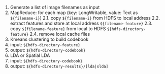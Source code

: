 1. Generate a list of image filenames as input
2. MapReduce: for each map (key: LongWritable, value: Text as `${filename-i}`)
2.1. copy `${filename-i}` from HDFS to local address
  2.2. extract features and store at local address `${filename-feature}`
  2.3. copy `${filename-feature}` from local to HDFS `${hdfs-directory-feature}`
  2.4. remove local cache files
3. Kmeans clustering to build codebook
  1. input: `${hdfs-directory-feature}`
  2. output: `${hdfs-directory-codebook}`
4. LDA or Spatial LDA
  1. input: `${hdfs-directory-codebook}`
  2. output: `${hdfs-directory-results}/[lda|slda]`
